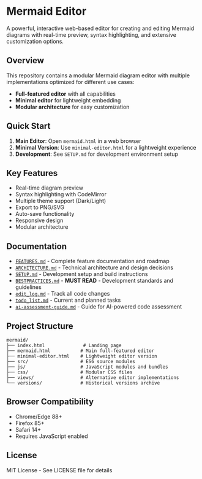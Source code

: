 # Mermaid Editor

A powerful, interactive web-based editor for creating and editing Mermaid diagrams with real-time preview, syntax highlighting, and extensive customization options.

## Overview

This repository contains a modular Mermaid diagram editor with multiple implementations optimized for different use cases:

- **Full-featured editor** with all capabilities
- **Minimal editor** for lightweight embedding
- **Modular architecture** for easy customization

## Quick Start

1. **Main Editor**: Open `mermaid.html` in a web browser
2. **Minimal Version**: Use `minimal-editor.html` for a lightweight experience
3. **Development**: See `SETUP.md` for development environment setup

## Key Features

- Real-time diagram preview
- Syntax highlighting with CodeMirror
- Multiple theme support (Dark/Light)
- Export to PNG/SVG
- Auto-save functionality
- Responsive design
- Modular architecture

## Documentation

- [`FEATURES.md`](FEATURES.md) - Complete feature documentation and roadmap
- [`ARCHITECTURE.md`](ARCHITECTURE.md) - Technical architecture and design decisions
- [`SETUP.md`](SETUP.md) - Development setup and build instructions
- [`BESTPRACTICES.md`](BESTPRACTICES.md) - **MUST READ** - Development standards and guidelines
- [`edit_log.md`](edit_log.md) - Track all code changes
- [`todo_list.md`](todo_list.md) - Current and planned tasks
- [`ai-assessment-guide.md`](ai-assessment-guide.md) - Guide for AI-powered code assessment

## Project Structure

```
mermaid/
├── index.html              # Landing page
├── mermaid.html           # Main full-featured editor
├── minimal-editor.html    # Lightweight editor version
├── src/                   # ES6 source modules
├── js/                    # JavaScript modules and bundles
├── css/                   # Modular CSS files
├── views/                 # Alternative editor implementations
└── versions/              # Historical versions archive
```

## Browser Compatibility

- Chrome/Edge 88+
- Firefox 85+
- Safari 14+
- Requires JavaScript enabled

## License

MIT License - See LICENSE file for details